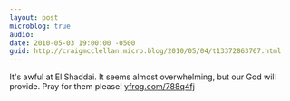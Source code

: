 ```yaml
---
layout: post
microblog: true
audio: 
date: 2010-05-03 19:00:00 -0500
guid: http://craigmcclellan.micro.blog/2010/05/04/t13372863767.html
---
```

It's awful at El Shaddai. It seems almost overwhelming, but our God will provide. Pray for them please! [yfrog.com/788q4fj](http://yfrog.com/788q4fj)
